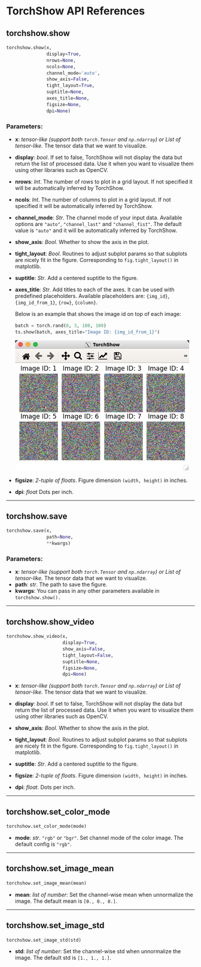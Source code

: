 # TorchShow API References

## torchshow.show

```python
torchshow.show(x, 
               display=True, 
               nrows=None, 
               ncols=None, 
               channel_mode='auto', 
               show_axis=False, 
               tight_layout=True, 
               suptitle=None, 
               axes_title=None, 
               figsize=None, 
               dpi=None)
```

### Parameters:

* **x**: *tensor-like (support both `torch.Tensor` and `np.ndarray`) or List of tensor-like.* The tensor data that we want to visualize.

* **display**: *bool*. If set to false, TorchShow will not display the data but return the list of processed data. Use it when you want to visualize them using other libraries such as OpenCV.

* **nrows**: *Int*. The number of rows to plot in a grid layout. If not specified it will be automatically inferred by TorchShow.

* **ncols**: *Int*. The number of columns to plot in a grid layout. If not specified it will be automatically inferred by TorchShow.

* **channel_mode**: *Str*. The channel mode of your input data. Available options are `"auto"`, `"channel_last"` and `"channel_fist"`. The default value is `"auto"` and it will be automatically inferred by TorchShow.

* **show_axis**: *Bool*. Whether to show the axis in the plot.

* **tight_layout**: *Bool*. Routines to adjust subplot params so that subplots are nicely fit in the figure. Corresponding to `fig.tight_layout()` in matplotlib.

* **suptitle**: *Str*. Add a centered suptitle to the figure.

* **axes_title**: *Str*. Add titles to each of the axes. It can be used with predefined placeholders. Available placeholders are: `{img_id}`, `{img_id_from_1}`, `{row}`, `{column}`. 

    Below is an example that shows the image id on top of each image:

    ```python
    batch = torch.rand(8, 3, 100, 100)
    ts.show(batch, axes_title="Image ID: {img_id_from_1}")
    ```

    ![](./imgs/axes_title.jpg)

* **figsize**: *2-tuple of floats*. Figure dimension `(width, height)` in inches.

* **dpi**: *float* Dots per inch.

---

## torchshow.save

```python
torchshow.save(x,
               path=None,
               **kwargs)
```

### Parameters:

* **x**: *tensor-like (support both `torch.Tensor` and `np.ndarray`) or List of tensor-like.* The tensor data that we want to visualize.
* **path**: *str*. The path to save the figure.
* **kwargs**: You can pass in any other parameters available in `torchshow.show().`

---

## torchshow.show_video

```python
torchshow.show_video(x,
                     display=True,
                     show_axis=False,
                     tight_layout=False,
                     suptitle=None,
                     figsize=None,
                     dpi=None)
```

* **x**: *tensor-like (support both `torch.Tensor` and `np.ndarray`) or List of tensor-like.* The tensor data that we want to visualize.

* **display**: *bool*. If set to false, TorchShow will not display the data but return the list of processed data. Use it when you want to visualize them using other libraries such as OpenCV.

* **show_axis**: *Bool*. Whether to show the axis in the plot.

* **tight_layout**: *Bool*. Routines to adjust subplot params so that subplots are nicely fit in the figure. Corresponding to `fig.tight_layout()` in matplotlib.

* **suptitle**: *Str*. Add a centered suptitle to the figure.

* **figsize**: *2-tuple of floats*. Figure dimension `(width, height)` in inches.

* **dpi**: *float*. Dots per inch.

---

## torchshow.set_color_mode
```python
torchshow.set_color_mode(mode)
```

* **mode**: *str*. `"rgb"` or `"bgr"`. Set channel mode of the color image. The default config is `"rgb"`.

---

## torchshow.set_image_mean
```python
torchshow.set_image_mean(mean)
```

* **mean**: *list of number*: Set the channel-wise mean when unnormalize the image. The default mean is `[0., 0., 0.]`.

---

## torchshow.set_image_std
```python
torchshow.set_image_std(std)
```

* **std**: *list of number*: Set the channel-wise std when unnormalize the image. The default std is `[1., 1., 1.]`.